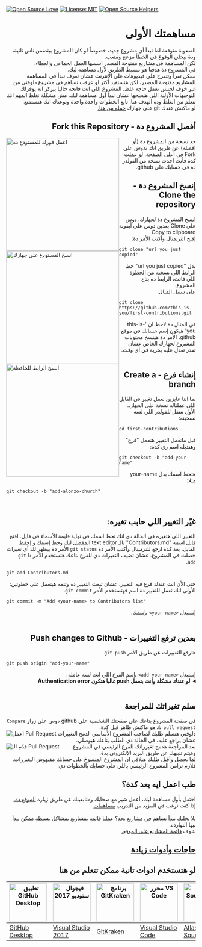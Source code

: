 [![Open Source Love](https://badges.frapsoft.com/os/v1/open-source.svg?v=103)](https://github.com/ellerbrock/open-source-badges/)
[![License: MIT](https://img.shields.io/badge/License-MIT-green.svg)](https://opensource.org/licenses/MIT)
[![Open Source Helpers](https://www.codetriage.com/roshanjossey/first-contributions/badges/users.svg)](https://www.codetriage.com/roshanjossey/first-contributions)
# <div dir="rtl">مساهمتك الأولى</div>

<div dir="rtl">
الصعوبة متوقعة لما تبدأ أي مشروع جديد، خصوصاً لو كان المشروع بيتضمن ناس تانية، ودة بيخلي الوقوع في الخطأ مزعج ومتعب.
<br>
لكن المساهمة في مشاريع مفتوحة المصدر اسسها العمل الجماعي والعطاء.
<br>
في المشروع دة هدفنا هو تبسيط الطريق لأول مساهمة ليك.
</div>

<div dir="rtl">
ممكن تقرأ وتتفرج على فيديوهات على الإنترنت عشان تعرف تبدأ فى المساهمة للمشاريع مفتوحة المصدر، لكن هتستفيد أكتر لو عرفت تساهم في مشروع دلوقتي من غير خوف لحسن تعمل حاجة غلط. المشروع اللى انت فاتحه حاليا بيركز انه يوفرلك التوجيهات الأولية اللي هتحتجها عشان تبدأ أول مساهمة ليك. مش مشكلة تغلط المهم انك تتعلم من الغلط ودة الهدف هنا. تابع الخطوات واحدة واحدة ونوعدك انك هتستمتع.
</div>


<div dir="rtl">
لو ماكنش عندك git على جهازك <a href="https://help.github.com/articles/set-up-git/">حمله من هنا.</a>
</div>

## <div dir="rtl"> أفصل المشروع دة - Fork this Repository </div>
<img style="float: left;" width="300" src="https://firstcontributions.github.io/assets/Readme/fork.png" alt="اعمل فورك للمستودع ده" />
<div dir="rtl">
خد نسخة من المشروع دة (أو افصله) عن طريق انك تدوس على Fork في أعلى الصفحة.
لو عملت كدة فأنت اخدت نسخة من الفولدر دة فى حسابك على github.
</div>

## <div dir="rtl"> إنسخ المشروع دة - Clone the repository </div>

<img style="float: left;" width="300" src="https://firstcontributions.github.io/assets/Readme/clone.png" alt="انسخ المستودع على جهازك" />

<div dir="rtl">
انسخ المشروع دة لجهازك.
دوس على Clone بعدين دوس على أيقونة Copy to clipboard
</div>
<img style="float: left;" width="300" src="https://firstcontributions.github.io/assets/Readme/copy-to-clipboard.png" alt="انسخ الرابط للحافظة" />
<div dir="rtl">
إفتح التريمنال وأكتب الأمر دة:
</div>

```
git clone "url you just copied"
```

<div dir="rtl">بدل "url you just copied" حط الرابط اللي نسخته من الخطوة اللي فاتت، الرابط دة بتاع المشروع.</div>

<div dir="rtl">على سبيل المثال:</div>

```
git clone https://github.com/this-is-you/first-contributions.git
```

<div dir="rtl">
في المثال دة لاحظ ان 'this-is-you' هيكون إسم حسابك في موقع github، الأمر دة هينسخ محتويات المشروع لجهازك الخاص عشان تقدر تعدل عليه بحرية في أي وقت.
</div>
<br>

## <div dir="rtl">  إنشاء فرع - Create a branch </div>


<div dir="rtl"> بما اننا عايزين نعمل تغيير فى الفايل اللى عملناله نسخة على الجهاز.. الأول ننتقل للفولدر اللي لسة نسخينه: </div>

```
cd first-contributions
```

<div dir="rtl"> قبل مانعمل التغيير هنعمل "فرع" وهنديله اسم زي كدة: </div>

```
git checkout -b "add-your-name"
```

<div dir="rtl">هتحط اسمك بدل your-name</div>

<div dir="rtl">مثلا:</div>

```
git checkout -b "add-alonzo-church"
```

<br>

## <div dir="rtl">غيّر التغيير اللي حابب تغيره:</div></h2>

<div dir="rtl">
التغيير اللي هتغيره فى الحالة دي انك تحط اسمك فى نهاية قايمة الأسماء فى فايل. افتح فايل اسمه "Contributors.md" بالـ text editor المفضل ليك وحط إسمك و إحفظ الفايل.
بعد كدة ارجع للترمينال وأكتب الأمر دة <code>git status</code>  الأمر دة بيظهر لك أي تغيرات حصلت في المشروع.
عشان تضيف التغيرات دي للفرع بتاعك هتستخدم الأمر دا <code>git add</code>.
</div>

```
git add Contributors.md
```

<div dir="rtl">حتى الأن انت عندك فرع فيه التغيير، عشان تبعت التغيير دة وتتمه  هيتعمل على خطوتين: الأولى انك تعمل للتغيير دة اسم فهتستخدم الأمر <code>git commit</code>.</div>

```
git commit -m "Add <your-name> to Contributors list"
```

<div dir="rtl"> إستبدل <code>&#60;your-name&#62;</code> بإسمك. </div>
<br>

## <div dir="rtl"> بعدين ترفع التغييرات - Push changes to Github </div>

<div dir="rtl">هترفع التغييرات عن طريق الأمر <code>git push</code></div>

```
git push origin "add-your-name"
```

<div dir="rtl">إستبدل <code>&#60;add-your-name&#62;</code> بإسم الفرع اللي انت لسة عامله .</div>

<details dir="rtl">
<summary> <strong>لو عندك مشكلة وانت بتعمل <bdi>push</bdi> غالبا هتكون <bdi>Authentication error</bdi></strong> </summary>

- ### Authentication Error
     <pre>remote: Support for password authentication was removed on August 13, 2021. Please use a personal access token instead.
  remote: Please see https://github.blog/2020-12-15-token-authentication-requirements-for-git-operations/ for more information.
  fatal: Authentication failed for 'https://github.com/<your-username>/first-contributions.git/'</pre>
	أسهل طريقة لحل المشكلة انك تعمل <bdi>ssh key</bdi> وتحطه علي <bdi>GitHub</bdi>
	[GitHub's Tutorial - Create an ssh key](https://docs.github.com/en/authentication/connecting-to-github-with-ssh/generating-a-new-ssh-key-and-adding-it-to-the-ssh-agent)
   [GitHub's tutorial - adding ssh key to your account](https://docs.github.com/en/authentication/connecting-to-github-with-ssh/adding-a-new-ssh-key-to-your-github-account) 
    بكده هتكون <bdi>authenticated</bdi> و مش هيكون عندك مشكلة لما تعمل <bdi>push</bdi> 

    تقدر تتاكد انك بترفع علي الريبو الصح لما تكتب في ال 
	```bash
	git remote -v
	```
    لو ظهرلك كده:
  <pre>origin	https://github.com/your-username/your_repo.git (fetch)
  origin	https://github.com/your-username/your_repo.git (push)</pre>
    يبقي معندكش مشكلة
	غير كده تقدر تغير ال <bdi>remote address</bdi> كده
  ```bash
  git remote set-url origin git@github.com:your-username/your_repo.git
  ```
</details>

<br>
<h2 id="سلم-تغيراتك-للمراجعة"><a name="سلم-تغيراتك-للمراجعة" href="#سلم-تغيراتك-للمراجعة"></a><div dir="rtl">سلم تغيراتك للمراجعة</div></h2>


<div dir="rtl">في صفحة المشروع بتاعك على صفحتك الشخصية على github دوس على زرار <code>Compare &amp; pull request</code>. هو ماكنش  ظاهر قبل كدة.</div>

<img style="float: left;" src="https://firstcontributions.github.io/assets/Readme/compare-and-pull.png" alt="اعمل Pull Request لدمج التغييرات" />

<div dir="rtl">دلوقتي هتسلم طلبك لصاحب المشروع الأساسي عشان يراجع عليه، في الحالة دي الطلب بتاعك هيوصلي. </div>

<img style="float: left;" src="https://firstcontributions.github.io/assets/Readme/submit-pull-request.png" alt="قدّم الـ Pull Request" />

<div dir="rtl">بعد المراجعة هدمج تغيرراتك للفرع الرئيسي في المشروع. وهيتم تنبيهك عن طريق البريد الإلكتروني بدة.</div>

<div dir="rtl">لما يحصل وأقبل طلبك هتلاقي ان المشروع المنسوخ على حسابك مفيهوش التغيررات. فلازم تزامن المشروع الرئيسي باللي على حسابك بالخطوات دي:</div>


## <div dir="rtl">طب اعمل ايه بعد كدة؟</div>

<div dir="rtl">
 احتفل بأول مساهمة ليك، أعمل شير مع صحابك ومتابعينك عن طريق زيارة <a href="https://firstcontributions.github.io/#social-share">الموقع دة. </a>
</div>

<div dir="rtl">إذا كنت ترغب في المزيد من التدريب <a href="https://github.com/roshanjossey/code-contributions">مساهمات </a></div>


<br>

<div dir="rtl">يلا نخليك تبدأ تساهم في مشاريع بجد؟ عملنا قائمة بمشاريع بمشاكل بسيطة ممكن تبدأ بيها النهاردة.</div>
<div dir="rtl">شوف <a href="https://firstcontributions.github.io/#project-list">قائمة المشاريع على الموقع. </a> </div>

## <div dir="rtl"><a href="../additional-material/additional-material.md">حاجات وأدوات زيادة</a></div>

## <div dir="rtl">لو هتستخدم ادوات تانية ممكن تتعلم من هنا</div>

| <a href="../gui-tool-tutorials/github-desktop-tutorial.md"><img alt="تطبيق GitHub Desktop" src="https://desktop.github.com/images/desktop-icon.svg" width="100"></a> | <a href="../gui-tool-tutorials/github-windows-vs2017-tutorial.md"><img alt="فيجوال ستوديو 2017 " src="https://upload.wikimedia.org/wikipedia/commons/c/cd/Visual_Studio_2017_Logo.svg" width="100"></a> | <a href="../gui-tool-tutorials/gitkraken-tutorial.md"><img alt="برنامج GitKraken " src="https://firstcontributions.github.io/assets/gui-tool-tutorials/gitkraken-tutorial/gk-icon.png" width="100"></a> | <a href="../gui-tool-tutorials/github-windows-vs-code-tutorial.md"><img alt="محرر VS Code" src="https://upload.wikimedia.org/wikipedia/commons/1/1c/Visual_Studio_Code_1.35_icon.png" width=100></a> | <a href="../gui-tool-tutorials/sourcetree-macos-tutorial.md"><img alt="تطبيق Sourcetree" src="https://wac-cdn.atlassian.com/dam/jcr:81b15cde-be2e-4f4a-8af7-9436f4a1b431/Sourcetree-icon-blue.svg" width=100></a> | <a href="../gui-tool-tutorials/github-windows-intellij-tutorial.md"><img alt="برنامج IntelliJ IDEA" src="https://upload.wikimedia.org/wikipedia/commons/thumb/9/9c/IntelliJ_IDEA_Icon.svg/512px-IntelliJ_IDEA_Icon.svg.png" width=100></a> |
| --- | --- | --- | --- | --- | --- |
| [GitHub Desktop](../gui-tool-tutorials/github-desktop-tutorial.md) | [Visual Studio 2017](../gui-tool-tutorials/github-windows-vs2017-tutorial.md) | [GitKraken](../gui-tool-tutorials/gitkraken-tutorial.md) | [Visual Studio Code](../gui-tool-tutorials/github-windows-vs-code-tutorial.md) | [Atlassian Sourcetree](../gui-tool-tutorials/sourcetree-macos-tutorial.md) | [IntelliJ IDEA](../gui-tool-tutorials/github-windows-intellij-tutorial.md) |
